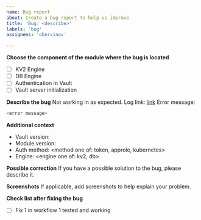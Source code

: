 ```yaml
---
name: Bug report
about: Create a bug report to help us improve
title: 'Bug: <describe>'
labels: 'bug' 
assignees: 'obervinov'

---
```

**Choose the component of the module where the bug is located**
- [ ] KV2 Engine
- [ ] DB Engine
- [ ] Authentication in Vault
- [ ] Vault server initialization

**Describe the bug**
Not working <describe> in <class> as expected.
Log link: [link](<paste here>)
Error message:
```bash
<error message>
```

**Additional context**
- Vault version: <version>
- Module version: <version>
- Auth method: <method one of: token, approle, kubernetes>
- Engine: <engine one of: kv2, db>

**Possible correction**
If you have a possible solution to the bug, please describe it.

**Screenshots**
If applicable, add screenshots to help explain your problem.

**Check list after fixing the bug**
- [ ] Fix 1 in workflow 1 tested and working
